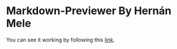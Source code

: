 # Markdown-Previewer By Hernán Mele

You can see it working by following this [link](https://hernan-mele.github.io/Markdown-Previewer/).
